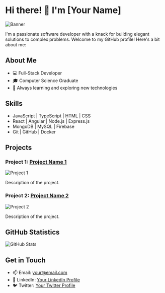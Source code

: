 # Hi there! 👋 I'm [Your Name]

![Banner](https://previews.123rf.com/images/karpenkoilia/karpenkoilia1806/karpenkoilia180600011/102988806-vector-line-web-concept-for-programming-linear-web-banner-for-coding.jpg)

I'm a passionate software developer with a knack for building elegant solutions to complex problems. Welcome to my GitHub profile! Here's a bit about me:

## About Me
- 💻 Full-Stack Developer
- 🎓 Computer Science Graduate
- 🌱 Always learning and exploring new technologies

## Skills
- JavaScript | TypeScript | HTML | CSS
- React | Angular | Node.js | Express.js
- MongoDB | MySQL | Firebase
- Git | GitHub | Docker

## Projects
### Project 1: [Project Name 1](https://github.com/your-username/project-name-1)
![Project 1](https://project1-screenshot-url.com)

Description of the project.

### Project 2: [Project Name 2](https://github.com/your-username/project-name-2)
![Project 2](https://project2-screenshot-url.com)

Description of the project.

## GitHub Statistics
![GitHub Stats](https://github-readme-stats.vercel.app/api?username=your-username&show_icons=true&theme=radical)

## Get in Touch
- 📫 Email: your@email.com
- 💼 LinkedIn: [Your LinkedIn Profile](https://www.linkedin.com/in/your-linkedin-profile/)
- 🐦 Twitter: [Your Twitter Profile](https://twitter.com/your-twitter-profile)
